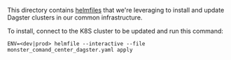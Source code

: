 This directory contains [helmfiles](https://github.com/roboll/helmfile) that we're leveraging to install and update
Dagster clusters in our common infrastructure.

To install, connect to the K8S cluster to be updated and run this command:

```
ENV=<dev|prod> helmfile --interactive --file monster_comand_center_dagster.yaml apply
```